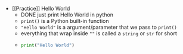 - [[Practice]] Hello World
	- DONE just print Hello World in python
	- `print()` is a Python built-in function
	- `"Hello World"` is a argument/parameter that we pass to `print()`
	- everything that wrap inside `""` is called a `string` or `str` for short
	- ```python
	  print("Hello World")
	  ```